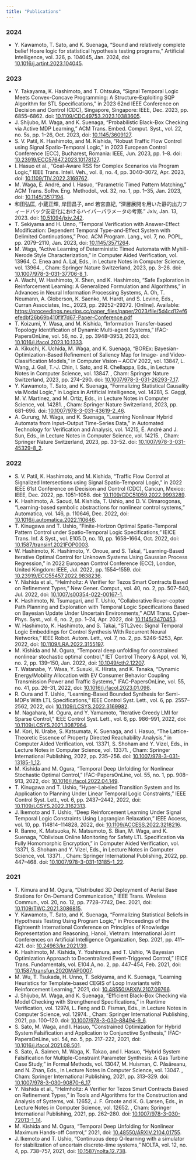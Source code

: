 ```yaml
---
title: "Publications"
---
```


### 2024 
+ Y. Kawamoto, T. Sato, and K. Suenaga, “Sound and relatively complete belief Hoare logic for statistical hypothesis testing programs,” Artificial Intelligence, vol. 326, p. 104045, Jan. 2024, doi: [10.1016/j.artint.2023.104045](https://doi.org/10.1016/j.artint.2023.104045).


### 2023

+ Y. Takayama, K. Hashimoto, and T. Ohtsuka, “Signal Temporal Logic Meets Convex-Concave Programming: A Structure-Exploiting SQP Algorithm for STL Specifications,” in 2023 62nd IEEE Conference on Decision and Control (CDC), Singapore, Singapore: IEEE, Dec. 2023, pp. 6855–6862. doi: [10.1109/CDC49753.2023.10383605](https://doi.org/10.1109/CDC49753.2023.10383605).
+ J. Shijubo, M. Waga, and K. Suenaga, “Probabilistic Black-Box Checking via Active MDP Learning,” ACM Trans. Embed. Comput. Syst., vol. 22, no. 5s, pp. 1–26, Oct. 2023, doi: [10.1145/3609127](https://doi.org/10.1145/3609127).
+ S. V. Patil, K. Hashimoto, and M. Kishida, “Robust Traffic Flow Control using Signal Spatio-Temporal Logic,” in 2023 European Control Conference (ECC), Bucharest, Romania: IEEE, Jun. 2023, pp. 1–8. doi: [10.23919/ECC57647.2023.10178127](https://doi.org/10.23919/ECC57647.2023.10178127).
+ I. Hasuo et al., “Goal-Aware RSS for Complex Scenarios via Program Logic,” IEEE Trans. Intell. Veh., vol. 8, no. 4, pp. 3040–3072, Apr. 2023, doi: [10.1109/TIV.2022.3169762](https://doi.org/10.1109/TIV.2022.3169762).
+ M. Waga, É. André, and I. Hasuo, “Parametric Timed Pattern Matching,” ACM Trans. Softw. Eng. Methodol., vol. 32, no. 1, pp. 1–35, Jan. 2023, doi: [10.1145/3517194](https://doi.org/10.1145/3517194).
+ 和田弘匡, 小蔵正輝, 岸田昌子, and 若宮直紀, “深層展開を用いた静的出力フィードバック安定化におけるハイパーパラメータの考察.” Jxiv, Jan. 13, 2023. doi: [10.51094/jxiv.242](https://doi.org/10.51094/jxiv.242).
+ T. Sekiyama and H. Unno, “Temporal Verification with Answer-Effect Modification: Dependent Temporal Type-and-Effect System with Delimited Continuations,” Proc. ACM Program. Lang., vol. 7, no. POPL, pp. 2079–2110, Jan. 2023, doi: [10.1145/3571264](https://doi.org/10.1145/3571264).
+ M. Waga, “Active Learning of Deterministic Timed Automata with Myhill-Nerode Style Characterization,” in Computer Aided Verification, vol. 13964, C. Enea and A. Lal, Eds., in Lecture Notes in Computer Science, vol. 13964. , Cham: Springer Nature Switzerland, 2023, pp. 3–26. doi: [10.1007/978-3-031-37706-8_1](https://doi.org/10.1007/978-3-031-37706-8_1).
+ A. Wachi, W. Hashimoto, X. Shen, and K. Hashimoto, “Safe Exploration in Reinforcement Learning: A Generalized Formulation and Algorithms,” in Advances in Neural Information Processing Systems, A. Oh, T. Neumann, A. Globerson, K. Saenko, M. Hardt, and S. Levine, Eds., Curran Associates, Inc., 2023, pp. 29252–29272. [Online]. Available: https://proceedings.neurips.cc/paper_files/paper/2023/file/5d4cd12ef6efedbf26b69b410f1f7d67-Paper-Conference.pdf
+ T. Koizumi, Y. Wasa, and M. Kishida, “Information Transfer-based Topology Identification of Dynamic Multi-agent Systems,” IFAC-PapersOnLine, vol. 56, no. 2, pp. 3948–3953, 2023, doi: [10.1016/j.ifacol.2023.10.1333](https://doi.org/10.1016/j.ifacol.2023.10.1333).
+ A. Kikuchi, K. Uchida, M. Waga, and K. Suenaga, “BOREx: Bayesian-Optimization-Based Refinement of Saliency Map for Image- and Video-Classification Models,” in Computer Vision – ACCV 2022, vol. 13847, L. Wang, J. Gall, T.-J. Chin, I. Sato, and R. Chellappa, Eds., in Lecture Notes in Computer Science, vol. 13847. , Cham: Springer Nature Switzerland, 2023, pp. 274–290. doi: [10.1007/978-3-031-26293-7_17](https://doi.org/10.1007/978-3-031-26293-7_17).
+ Y. Kawamoto, T. Sato, and K. Suenaga, “Formalizing Statistical Causality via Modal Logic,” in Logics in Artificial Intelligence, vol. 14281, S. Gaggl, M. V. Martinez, and M. Ortiz, Eds., in Lecture Notes in Computer Science, vol. 14281. , Cham: Springer Nature Switzerland, 2023, pp. 681–696. doi: [10.1007/978-3-031-43619-2_46](https://doi.org/10.1007/978-3-031-43619-2_46).
+ A. Gurung, M. Waga, and K. Suenaga, “Learning Nonlinear Hybrid Automata from Input–Output Time-Series Data,” in Automated Technology for Verification and Analysis, vol. 14215, É. André and J. Sun, Eds., in Lecture Notes in Computer Science, vol. 14215. , Cham: Springer Nature Switzerland, 2023, pp. 33–52. doi: [10.1007/978-3-031-45329-8_2](https://doi.org/10.1007/978-3-031-45329-8_2).


### 2022

+ S. V. Patil, K. Hashimoto, and M. Kishida, “Traffic Flow Control at Signalized Intersections using Signal Spatio-Temporal Logic,” in 2022 IEEE 61st Conference on Decision and Control (CDC), Cancun, Mexico: IEEE, Dec. 2022, pp. 1051–1058. doi: [10.1109/CDC51059.2022.9993289](https://doi.org/10.1109/CDC51059.2022.9993289).
+ K. Hashimoto, A. Saoud, M. Kishida, T. Ushio, and D. V. Dimarogonas, “Learning-based symbolic abstractions for nonlinear control systems,” Automatica, vol. 146, p. 110646, Dec. 2022, doi: [10.1016/j.automatica.2022.110646](https://doi.org/10.1016/j.automatica.2022.110646).
+ T. Kinugawa and T. Ushio, “Finite-Horizon Optimal Spatio-Temporal Pattern Control under Spatio-Temporal Logic Specifications,” IEICE Trans. Inf. & Syst., vol. E105.D, no. 10, pp. 1658–1664, Oct. 2022, doi: [10.1587/transinf.2021FOP0003](https://doi.org/10.1587/transinf.2021FOP0003).
+ W. Hashimoto, K. Hashimoto, Y. Onoue, and S. Takai, “Learning-Based Iterative Optimal Control for Unknown Systems Using Gaussian Process Regression,” in 2022 European Control Conference (ECC), London, United Kingdom: IEEE, Jul. 2022, pp. 1554–1559. doi: [10.23919/ECC55457.2022.9838236](https://doi.org/10.23919/ECC55457.2022.9838236).
+ Y. Nishida et al., “Helmholtz: A Verifier for Tezos Smart Contracts Based on Refinement Types,” New Gener. Comput., vol. 40, no. 2, pp. 507–540, Jul. 2022, doi: [10.1007/s00354-022-00167-1](https://doi.org/10.1007/s00354-022-00167-1).
+ K. Hashimoto, N. Tsumagari, and T. Ushio, “Collaborative Rover-copter Path Planning and Exploration with Temporal Logic Specifications Based on Bayesian Update Under Uncertain Environments,” ACM Trans. Cyber-Phys. Syst., vol. 6, no. 2, pp. 1–24, Apr. 2022, doi: [10.1145/3470453](https://doi.org/10.1145/3470453).
+ W. Hashimoto, K. Hashimoto, and S. Takai, “STL2vec: Signal Temporal Logic Embeddings for Control Synthesis With Recurrent Neural Networks,” IEEE Robot. Autom. Lett., vol. 7, no. 2, pp. 5246–5253, Apr. 2022, doi: [10.1109/LRA.2022.3155197](https://doi.org/10.1109/LRA.2022.3155197).
+ M. Kishida and M. Ogura, “Temporal deep unfolding for constrained nonlinear stochastic optimal control,” IET Control Theory & Appl, vol. 16, no. 2, pp. 139–150, Jan. 2022, doi: [10.1049/cth2.12207](https://doi.org/10.1049/cth2.12207).
+ T. Watanabe, Y. Wasa, Y. Susuki, K. Hirata, and K. Tanaka, “Dynamic Energy/Mobility Allocation with EV Consumer Behavior Coupling Transmission Power and Traffic Systems,” IFAC-PapersOnLine, vol. 55, no. 41, pp. 26–31, 2022, doi: [10.1016/j.ifacol.2023.01.098](https://doi.org/10.1016/j.ifacol.2023.01.098).
+ R. Oura and T. Ushio, “Learning-Based Bounded Synthesis for Semi-MDPs With LTL Specifications,” IEEE Control Syst. Lett., vol. 6, pp. 2557–2562, 2022, doi: [10.1109/LCSYS.2022.3169982](https://doi.org/10.1109/LCSYS.2022.3169982).
+ M. Nagahara, M. Ogura, and Y. Yamamoto, “Iterative Greedy LMI for Sparse Control,” IEEE Control Syst. Lett., vol. 6, pp. 986–991, 2022, doi: [10.1109/LCSYS.2021.3087964](https://doi.org/10.1109/LCSYS.2021.3087964).
+ M. Kori, N. Urabe, S. Katsumata, K. Suenaga, and I. Hasuo, “The Lattice-Theoretic Essence of Property Directed Reachability Analysis,” in Computer Aided Verification, vol. 13371, S. Shoham and Y. Vizel, Eds., in Lecture Notes in Computer Science, vol. 13371. , Cham: Springer International Publishing, 2022, pp. 235–256. doi: [10.1007/978-3-031-13185-1_12](https://doi.org/10.1007/978-3-031-13185-1_12).
+ M. Kishida and M. Ogura, “Temporal Deep Unfolding for Nonlinear Stochastic Optimal Control,” IFAC-PapersOnLine, vol. 55, no. 1, pp. 908–913, 2022, doi: [10.1016/j.ifacol.2022.04.149](https://doi.org/10.1016/j.ifacol.2022.04.149).
+ T. Kinugawa and T. Ushio, “Hyper-Labeled Transition System and Its Application to Planning Under Linear Temporal Logic Constraints,” IEEE Control Syst. Lett., vol. 6, pp. 2437–2442, 2022, doi: [10.1109/LCSYS.2022.3162313](https://doi.org/10.1109/LCSYS.2022.3162313).
+ J. Ikemoto and T. Ushio, “Deep Reinforcement Learning Under Signal Temporal Logic Constraints Using Lagrangian Relaxation,” IEEE Access, vol. 10, pp. 114814–114828, 2022, doi: [10.1109/ACCESS.2022.3218216](https://doi.org/10.1109/ACCESS.2022.3218216).
+ R. Banno, K. Matsuoka, N. Matsumoto, S. Bian, M. Waga, and K. Suenaga, “Oblivious Online Monitoring for Safety LTL Specification via Fully Homomorphic Encryption,” in Computer Aided Verification, vol. 13371, S. Shoham and Y. Vizel, Eds., in Lecture Notes in Computer Science, vol. 13371. , Cham: Springer International Publishing, 2022, pp. 447–468. doi: [10.1007/978-3-031-13185-1_22](https://doi.org/10.1007/978-3-031-13185-1_22).

### 2021

+ T. Kimura and M. Ogura, “Distributed 3D Deployment of Aerial Base Stations for On-Demand Communication,” IEEE Trans. Wireless Commun., vol. 20, no. 12, pp. 7728–7742, Dec. 2021, doi: [10.1109/TWC.2021.3086815](https://doi.org/10.1109/TWC.2021.3086815).
+ Y. Kawamoto, T. Sato, and K. Suenaga, “Formalizing Statistical Beliefs in Hypothesis Testing Using Program Logic,” in Proceedings of the Eighteenth International Conference on Principles of Knowledge Representation and Reasoning, Hanoii, Vietnam: International Joint Conferences on Artificial Intelligence Organization, Sep. 2021, pp. 411–421. doi: [10.24963/kr.2021/39](https://doi.org/10.24963/kr.2021/39).
+ K. Hashimoto, M. Kishida, Y. Yoshimura, and T. Ushio, “A Bayesian Optimization Approach to Decentralized Event-Triggered Control,” IEICE Trans. Fundamentals, vol. E104.A, no. 2, pp. 447–454, Feb. 2021, doi: [10.1587/transfun.2020MAP0007](https://doi.org/10.1587/transfun.2020MAP0007).
+ M. Wu, T. Tsukada, H. Unno, T. Sekiyama, and K. Suenaga, “Learning Heuristics for Template-based CEGIS of Loop Invariants with Reinforcement Learning,” 2021, doi: [10.48550/ARXIV.2107.09766](https://doi.org/10.48550/ARXIV.2107.09766).
+ J. Shijubo, M. Waga, and K. Suenaga, “Efficient Black-Box Checking via Model Checking with Strengthened Specifications,” in Runtime Verification, vol. 12974, L. Feng and D. Fisman, Eds., in Lecture Notes in Computer Science, vol. 12974. , Cham: Springer International Publishing, 2021, pp. 100–120. doi: [10.1007/978-3-030-88494-9_6](https://doi.org/10.1007/978-3-030-88494-9_6).
+ S. Sato, M. Waga, and I. Hasuo, “Constrained Optimization for Hybrid System Falsification and Application to Conjunctive Synthesis,” IFAC-PapersOnLine, vol. 54, no. 5, pp. 217–222, 2021, doi: [10.1016/j.ifacol.2021.08.501](https://doi.org/10.1016/j.ifacol.2021.08.501).
+ S. Sato, A. Saimen, M. Waga, K. Takao, and I. Hasuo, “Hybrid System Falsification for Multiple-Constraint Parameter Synthesis: A Gas Turbine Case Study,” in Formal Methods, vol. 13047, M. Huisman, C. Păsăreanu, and N. Zhan, Eds., in Lecture Notes in Computer Science, vol. 13047. , Cham: Springer International Publishing, 2021, pp. 313–329. doi: [10.1007/978-3-030-90870-6_17](https://doi.org/10.1007/978-3-030-90870-6_17).
+ Y. Nishida et al., “Helmholtz: A Verifier for Tezos Smart Contracts Based on Refinement Types,” in Tools and Algorithms for the Construction and Analysis of Systems, vol. 12652, J. F. Groote and K. G. Larsen, Eds., in Lecture Notes in Computer Science, vol. 12652. , Cham: Springer International Publishing, 2021, pp. 262–280. doi: [10.1007/978-3-030-72013-1_14](https://doi.org/10.1007/978-3-030-72013-1_14).
+ M. Kishida and M. Ogura, “Temporal Deep Unfolding for Nonlinear Maximum Hands-off Control,” 2021, doi: [10.48550/ARXIV.2104.01755](https://doi.org/10.48550/ARXIV.2104.01755).
+ J. Ikemoto and T. Ushio, “Continuous deep Q-learning with a simulator for stabilization of uncertain discrete-time systems,” NOLTA, vol. 12, no. 4, pp. 738–757, 2021, doi: [10.1587/nolta.12.738](https://doi.org/10.1587/nolta.12.738).
